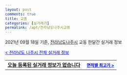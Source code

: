 ```yaml
---
layout: post
comments: true
title: 교동
categories: [실거래가]
permalink: /apt/전라남도나주시교동
---
```


2021년 09월 18일 기준, <a href="/apt/전라남도나주시">전라남도나주시</a> 교동 한달간 실거래 정보

<a style="color: blue;" href="/apt/전라남도나주시">< 전라남도 나주시 전체 실거래 정보</a>
<!---- start ---->
<table>
  <tr>
    <td colspan="4" style="font-weight: bold;"><a href="/apt/전라남도나주시교동{name_without_space}">오늘 등록된 실거래 정보가 없습니다</a> &nbsp;&nbsp;&nbsp; <a style="color: blue; font-size: smaller;" href="/apt/전라남도나주시교동{name_without_space}">면적별 최고가 ></a></td>
  </tr>
    
</table>
<!---- end ---->
    